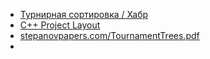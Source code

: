 - [Турнирная сортировка / Хабр](https://habr.com/ru/company/edison/blog/508646)
- [C++ Project Layout](https://vector-of-bool.github.io/2018/09/16/layout-survey.html)
- [stepanovpapers.com/TournamentTrees.pdf](http://stepanovpapers.com/TournamentTrees.pdf)
- 
